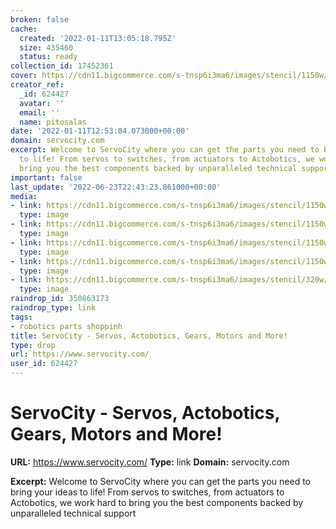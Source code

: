 ```yaml
---
broken: false
cache:
  created: '2022-01-11T13:05:18.795Z'
  size: 435460
  status: ready
collection_id: 17452361
cover: https://cdn11.bigcommerce.com/s-tnsp6i3ma6/images/stencil/1150w/carousel/128/sprockets_2316x926_homepage.v2__92862.jpg?c=2
creator_ref:
  _id: 624427
  avatar: ''
  email: ''
  name: pitosalas
date: '2022-01-11T12:53:04.073000+00:00'
domain: servocity.com
excerpt: Welcome to ServoCity where you can get the parts you need to bring your ideas
  to life! From servos to switches, from actuators to Actobotics, we work hard to
  bring you the best components backed by unparalleled technical support
important: false
last_update: '2022-06-23T22:43:23.861000+00:00'
media:
- link: https://cdn11.bigcommerce.com/s-tnsp6i3ma6/images/stencil/1150w/carousel/128/sprockets_2316x926_homepage.v2__92862.jpg?c=2
  type: image
- link: https://cdn11.bigcommerce.com/s-tnsp6i3ma6/images/stencil/1150w/carousel/135/SC-Scoop-EP1-home-page-banner.jpg?c=2
  type: image
- link: https://cdn11.bigcommerce.com/s-tnsp6i3ma6/images/stencil/1150w/carousel/131/econ-and-mini-econ-motor-mounts.jpg?c=2
  type: image
- link: https://cdn11.bigcommerce.com/s-tnsp6i3ma6/images/stencil/1150w/carousel/129/N20-GearMotorEnclosure_with-logo.jpg?c=2
  type: image
- link: https://cdn11.bigcommerce.com/s-tnsp6i3ma6/images/stencil/320w/products/11910/32185/3210-0002-0002_02__58766.1639579131.jpg?c=2
  type: image
raindrop_id: 350863173
raindrop_type: link
tags:
- robotics parts shoppinh
title: ServoCity - Servos, Actobotics, Gears, Motors and More!
type: drop
url: https://www.servocity.com/
user_id: 624427
---
```


# ServoCity - Servos, Actobotics, Gears, Motors and More!

**URL:** https://www.servocity.com/
**Type:** link
**Domain:** servocity.com

**Excerpt:** Welcome to ServoCity where you can get the parts you need to bring your ideas to life! From servos to switches, from actuators to Actobotics, we work hard to bring you the best components backed by unparalleled technical support
